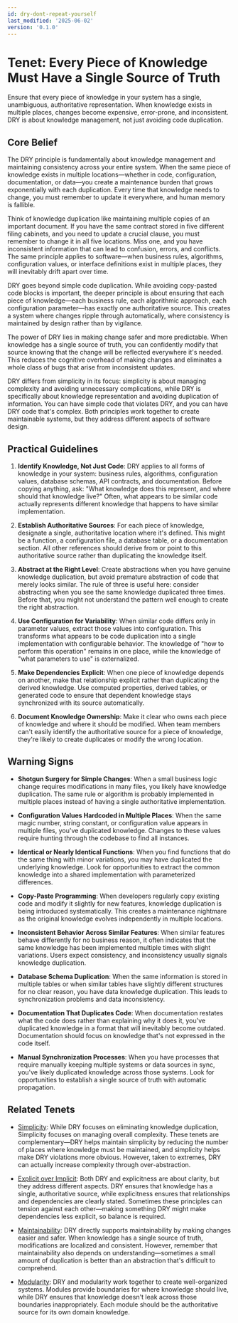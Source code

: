 ```yaml
---
id: dry-dont-repeat-yourself
last_modified: '2025-06-02'
version: '0.1.0'
---
```

# Tenet: Every Piece of Knowledge Must Have a Single Source of Truth

Ensure that every piece of knowledge in your system has a single, unambiguous,
authoritative representation. When knowledge exists in multiple places, changes
become expensive, error-prone, and inconsistent. DRY is about knowledge
management, not just avoiding code duplication.

## Core Belief

The DRY principle is fundamentally about knowledge management and maintaining
consistency across your entire system. When the same piece of knowledge exists in
multiple locations—whether in code, configuration, documentation, or data—you create
a maintenance burden that grows exponentially with each duplication. Every time that
knowledge needs to change, you must remember to update it everywhere, and human
memory is fallible.

Think of knowledge duplication like maintaining multiple copies of an important
document. If you have the same contract stored in five different filing cabinets,
and you need to update a crucial clause, you must remember to change it in all five
locations. Miss one, and you have inconsistent information that can lead to
confusion, errors, and conflicts. The same principle applies to software—when
business rules, algorithms, configuration values, or interface definitions exist in
multiple places, they will inevitably drift apart over time.

DRY goes beyond simple code duplication. While avoiding copy-pasted code blocks is
important, the deeper principle is about ensuring that each piece of knowledge—each
business rule, each algorithmic approach, each configuration parameter—has exactly
one authoritative source. This creates a system where changes ripple through
automatically, where consistency is maintained by design rather than by vigilance.

The power of DRY lies in making change safer and more predictable. When knowledge
has a single source of truth, you can confidently modify that source knowing that
the change will be reflected everywhere it's needed. This reduces the cognitive
overhead of making changes and eliminates a whole class of bugs that arise from
inconsistent updates.

DRY differs from simplicity in its focus: simplicity is about managing complexity
and avoiding unnecessary complications, while DRY is specifically about knowledge
representation and avoiding duplication of information. You can have simple code
that violates DRY, and you can have DRY code that's complex. Both principles work
together to create maintainable systems, but they address different aspects of
software design.

## Practical Guidelines

1. **Identify Knowledge, Not Just Code**: DRY applies to all forms of knowledge in
   your system: business rules, algorithms, configuration values, database schemas,
   API contracts, and documentation. Before copying anything, ask: "What knowledge
   does this represent, and where should that knowledge live?" Often, what appears
   to be similar code actually represents different knowledge that happens to have
   similar implementation.

1. **Establish Authoritative Sources**: For each piece of knowledge, designate a
   single, authoritative location where it's defined. This might be a function, a
   configuration file, a database table, or a documentation section. All other
   references should derive from or point to this authoritative source rather than
   duplicating the knowledge itself.

1. **Abstract at the Right Level**: Create abstractions when you have genuine
   knowledge duplication, but avoid premature abstraction of code that merely looks
   similar. The rule of three is useful here: consider abstracting when you see the
   same knowledge duplicated three times. Before that, you might not understand the
   pattern well enough to create the right abstraction.

1. **Use Configuration for Variability**: When similar code differs only in
   parameter values, extract those values into configuration. This transforms what
   appears to be code duplication into a single implementation with configurable
   behavior. The knowledge of "how to perform this operation" remains in one place,
   while the knowledge of "what parameters to use" is externalized.

1. **Make Dependencies Explicit**: When one piece of knowledge depends on another,
   make that relationship explicit rather than duplicating the derived knowledge.
   Use computed properties, derived tables, or generated code to ensure that
   dependent knowledge stays synchronized with its source automatically.

1. **Document Knowledge Ownership**: Make it clear who owns each piece of knowledge
   and where it should be modified. When team members can't easily identify the
   authoritative source for a piece of knowledge, they're likely to create
   duplicates or modify the wrong location.

## Warning Signs

- **Shotgun Surgery for Simple Changes**: When a small business logic change
  requires modifications in many files, you likely have knowledge duplication. The
  same rule or algorithm is probably implemented in multiple places instead of
  having a single authoritative implementation.

- **Configuration Values Hardcoded in Multiple Places**: When the same magic number,
  string constant, or configuration value appears in multiple files, you've
  duplicated knowledge. Changes to these values require hunting through the codebase
  to find all instances.

- **Identical or Nearly Identical Functions**: When you find functions that do the
  same thing with minor variations, you may have duplicated the underlying
  knowledge. Look for opportunities to extract the common knowledge into a shared
  implementation with parameterized differences.

- **Copy-Paste Programming**: When developers regularly copy existing code and
  modify it slightly for new features, knowledge duplication is being introduced
  systematically. This creates a maintenance nightmare as the original knowledge
  evolves independently in multiple locations.

- **Inconsistent Behavior Across Similar Features**: When similar features behave
  differently for no business reason, it often indicates that the same knowledge
  has been implemented multiple times with slight variations. Users expect
  consistency, and inconsistency usually signals knowledge duplication.

- **Database Schema Duplication**: When the same information is stored in multiple
  tables or when similar tables have slightly different structures for no clear
  reason, you have data knowledge duplication. This leads to synchronization
  problems and data inconsistency.

- **Documentation That Duplicates Code**: When documentation restates what the code
  does rather than explaining why it does it, you've duplicated knowledge in a
  format that will inevitably become outdated. Documentation should focus on
  knowledge that's not expressed in the code itself.

- **Manual Synchronization Processes**: When you have processes that require
  manually keeping multiple systems or data sources in sync, you've likely
  duplicated knowledge across those systems. Look for opportunities to establish a
  single source of truth with automatic propagation.

## Related Tenets

- [Simplicity](simplicity.md): While DRY focuses on eliminating knowledge
  duplication, Simplicity focuses on managing overall complexity. These tenets are
  complementary—DRY helps maintain simplicity by reducing the number of places
  where knowledge must be maintained, and simplicity helps make DRY violations more
  obvious. However, taken to extremes, DRY can actually increase complexity through
  over-abstraction.

- [Explicit over Implicit](explicit-over-implicit.md): Both DRY and explicitness
  are about clarity, but they address different aspects. DRY ensures that knowledge
  has a single, authoritative source, while explicitness ensures that relationships
  and dependencies are clearly stated. Sometimes these principles can tension
  against each other—making something DRY might make dependencies less explicit,
  so balance is required.

- [Maintainability](maintainability.md): DRY directly supports maintainability by
  making changes easier and safer. When knowledge has a single source of truth,
  modifications are localized and consistent. However, remember that maintainability
  also depends on understanding—sometimes a small amount of duplication is better
  than an abstraction that's difficult to comprehend.

- [Modularity](modularity.md): DRY and modularity work together to create
  well-organized systems. Modules provide boundaries for where knowledge should
  live, while DRY ensures that knowledge doesn't leak across those boundaries
  inappropriately. Each module should be the authoritative source for its own
  domain knowledge.
